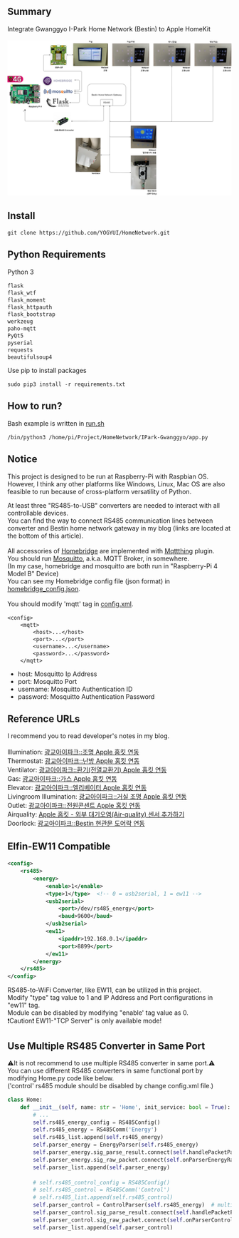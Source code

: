 Summary
-------------
Integrate Gwanggyo I-Park Home Network (Bestin) to Apple HomeKit<br>
<br>
![summary](./summary.png)

Install
-------------
```
git clone https://github.com/YOGYUI/HomeNetwork.git
```

Python Requirements
-------------
Python 3
```
flask
flask_wtf
flask_moment
flask_httpauth
flask_bootstrap
werkzeug
paho-mqtt
PyQt5
pyserial
requests
beautifulsoup4
```
Use pip to install packages
```
sudo pip3 install -r requirements.txt
```

How to run?
-------------
Bash example is written in [run.sh](https://github.com/YOGYUI/HomeNetwork/blob/main/IPark-Gwanggyo/run.sh) <br>
```
/bin/python3 /home/pi/Project/HomeNetwork/IPark-Gwanggyo/app.py
```

Notice
-------------
This project is designed to be run at Raspberry-Pi with Raspbian OS. <br>
However, I think any other platforms like Windows, Linux, Mac OS are also feasible to run because of cross-platform versatility of Python. <br>

At least three "RS485-to-USB" converters are needed to interact with all controllable devices. <br>
You can find the way to connect RS485 communication lines between converter and Bestin home network gateway in my blog (links are located at the bottom of this article). 
<br>
<br>
All accessories of [Homebridge](https://homebridge.io/) are implemented with
[Mqttthing](https://github.com/arachnetech/homebridge-mqttthing#readme) plugin.<br>
You should run [Mosquitto](https://mosquitto.org/), a.k.a. MQTT Broker, in somewhere. <br>
(In my case, homebridge and mosquitto are both run in "Raspberry-Pi 4 Model B" Device) <br>
You can see my Homebridge config file (json format) in
[homebridge_config.json](https://github.com/YOGYUI/HomeNetwork/blob/main/IPark-Gwanggyo/homebridge_config.json). <br><br> 
You should modify 'mqtt' tag in 
[config.xml](https://github.com/YOGYUI/HomeNetwork/blob/main/IPark-Gwanggyo/config.xml). <br>
```
<config>
    <mqtt>
        <host>...</host>
        <port>...</port>
        <username>...</username>
        <password>...</password>
    </mqtt>
```
* host: Mosquitto Ip Address 
* port: Mosquitto Port
* username: Mosquitto Authentication ID 
* password: Mosquitto Authentication Password

Reference URLs
-------------
I recommend you to read developer's notes in my blog.<br><br>
Illumination: [광교아이파크::조명 Apple 홈킷 연동](https://yogyui.tistory.com/entry/%EA%B4%91%EA%B5%90%EC%95%84%EC%9D%B4%ED%8C%8C%ED%81%AC-%EC%A1%B0%EB%AA%85-%ED%99%88%ED%82%B7-%EC%97%B0%EB%8F%99-1?category=937615) <br>
Thermostat: [광교아이파크::난방 Apple 홈킷 연동](https://yogyui.tistory.com/entry/%EA%B4%91%EA%B5%90%EC%95%84%EC%9D%B4%ED%8C%8C%ED%81%AC-%EB%82%9C%EB%B0%A9-%ED%99%88%ED%82%B7-%EC%97%B0%EB%8F%99-1?category=937615) <br>
Ventilator: [광교아이파크::환기(전열교환기) Apple 홈킷 연동](https://yogyui.tistory.com/entry/%EA%B4%91%EA%B5%90%EC%95%84%EC%9D%B4%ED%8C%8C%ED%81%AC-%ED%99%98%EA%B8%B0-%ED%99%88%ED%82%B7-%EC%97%B0%EB%8F%99-1?category=937615) <br>
Gas: [광교아이파크::가스 Apple 홈킷 연동](https://yogyui.tistory.com/entry/%EA%B4%91%EA%B5%90%EC%95%84%EC%9D%B4%ED%8C%8C%ED%81%AC-%EA%B0%80%EC%8A%A4-%ED%99%88%ED%82%B7-%EC%97%B0%EB%8F%99-2?category=937615) <br>
Elevator: [광교아이파크::엘리베이터 Apple 홈킷 연동](https://yogyui.tistory.com/entry/%EA%B4%91%EA%B5%90%EC%95%84%EC%9D%B4%ED%8C%8C%ED%81%AC-%EC%97%98%EB%A6%AC%EB%B2%A0%EC%9D%B4%ED%84%B0-%ED%99%88%ED%82%B7-%EC%97%B0%EB%8F%99-1-2?category=937615) <br>
Livingroom Illumination: [광교아이파크::거실 조명 Apple 홈킷 연동](https://yogyui.tistory.com/entry/%EA%B4%91%EA%B5%90%EC%95%84%EC%9D%B4%ED%8C%8C%ED%81%AC%EA%B1%B0%EC%8B%A4-%EC%A1%B0%EB%AA%85-Apple-%ED%99%88%ED%82%B7-%EC%97%B0%EB%8F%99-1?category=937615) <br>
Outlet: [광교아이파크::전원콘센트 Apple 홈킷 연동](https://yogyui.tistory.com/entry/%EA%B4%91%EA%B5%90%EC%95%84%EC%9D%B4%ED%8C%8C%ED%81%AC%EC%A0%84%EC%9B%90%EC%BD%98%EC%84%BC%ED%8A%B8-Apple-%ED%99%88%ED%82%B7-%EC%97%B0%EB%8F%99-1?category=937615) <br>
Airquality: [Apple 홈킷 - 외부 대기오염(Air-quality) 센서 추가하기](https://yogyui.tistory.com/entry/Apple-%ED%99%88%ED%82%B7-%EC%99%B8%EB%B6%80-%EB%8C%80%EA%B8%B0%EC%98%A4%EC%97%BC-%EC%84%BC%EC%84%9C-%EC%B6%94%EA%B0%80%ED%95%98%EA%B8%B0?category=937615) <br>
Doorlock: [광교아이파크::Bestin 현관문 도어락 연동](https://yogyui.tistory.com/entry/%EA%B4%91%EA%B5%90%EC%95%84%EC%9D%B4%ED%8C%8C%ED%81%ACBestin-%ED%98%84%EA%B4%80%EB%AC%B8-%EC%97%B0%EB%8F%99) <br>

Elfin-EW11 Compatible
--
```xml
<config>
    <rs485>
        <energy>
            <enable>1</enable>
            <type>1</type>  <!-- 0 = usb2serial, 1 = ew11 -->
            <usb2serial>
                <port>/dev/rs485_energy</port>
                <baud>9600</baud>
            </usb2serial>
            <ew11>
                <ipaddr>192.168.0.1</ipaddr>
                <port>8899</port>
            </ew11>
        </energy>
    </rs485>
</config>
```
RS485-to-WiFi Converter, like EW11, can be utilized in this project.<br>
Modify "type" tag value to 1 and IP Address and Port configurations in "ew11" tag. <br>
Module can be disabled by modifying "enable' tag value as 0.<br>
❗Caution❗ EW11-"TCP Server" is only available mode!

Use Multiple RS485 Converter in Same Port
--
⚠️It is not recommend to use multiple RS485 converter in same port.⚠️<br>
You can use different RS485 converters in same functional port by modifying Home.py code like below. <br>
('control' rs485 module should be disabled by change config.xml file.)
```python
class Home:
    def __init__(self, name: str = 'Home', init_service: bool = True):
        # ...
        self.rs485_energy_config = RS485Config()
        self.rs485_energy = RS485Comm('Energy')
        self.rs485_list.append(self.rs485_energy)
        self.parser_energy = EnergyParser(self.rs485_energy)
        self.parser_energy.sig_parse_result.connect(self.handlePacketParseResult)
        self.parser_energy.sig_raw_packet.connect(self.onParserEnergyRawPacket)
        self.parser_list.append(self.parser_energy)

        # self.rs485_control_config = RS485Config()
        # self.rs485_control = RS485Comm('Control')
        # self.rs485_list.append(self.rs485_control)
        self.parser_control = ControlParser(self.rs485_energy)  # multi-converter, same port
        self.parser_control.sig_parse_result.connect(self.handlePacketParseResult)
        self.parser_control.sig_raw_packet.connect(self.onParserControlRawPacket)
        self.parser_list.append(self.parser_control)
```
